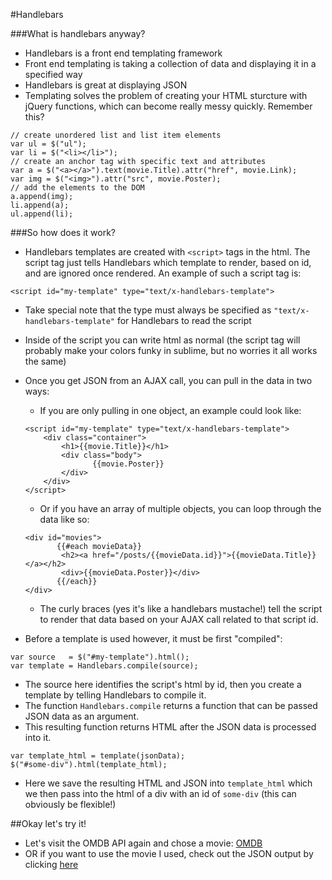 #Handlebars

###What is handlebars anyway?
* Handlebars is a front end templating framework
* Front end templating is taking a collection of data and displaying it in a specified way
* Handlebars is great at displaying JSON
* Templating solves the problem of creating your HTML sturcture with jQuery functions, which can become really messy quickly. Remember this?

```
// create unordered list and list item elements
var ul = $("ul");                                                                                                           
var li = $("<li></li>");                                                                                                    
// create an anchor tag with specific text and attributes 
var a = $("<a></a>").text(movie.Title).attr("href", movie.Link);                                                            
var img = $("<img>").attr("src", movie.Poster);                                                                             
// add the elements to the DOM
a.append(img);                                                                                                              
li.append(a);                                                                                                               
ul.append(li);
```

###So how does it work?
*	Handlebars templates are created with `<script>` tags in the html. The script tag just tells Handlebars which template to render, based on id, and are ignored once rendered. An example of such a script tag is:

```
<script id="my-template" type="text/x-handlebars-template">
```

* Take special note that the type must always be specified as `"text/x-handlebars-template"` for Handlebars to read the script
* Inside of the script you can write html as normal (the script tag will probably make your colors funky in sublime, but no worries it all works the same)
* Once you get JSON from an AJAX call, you can pull in the data in two ways:
	* If you are only pulling in one object, an example could look like:
	
	```
	<script id="my-template" type="text/x-handlebars-template">
    	<div class="container">
        	<h1>{{movie.Title}}</h1>
        	<div class="body">
            	   {{movie.Poster}}
        	</div>
    	</div>
	</script>
	```
	*	Or if you have an array of multiple objects, you can loop through the data like so:
	
	```
	<div id="movies">
    	   {{#each movieData}}
        	<h2><a href="/posts/{{movieData.id}}">{{movieData.Title}}</a></h2>
        	<div>{{movieData.Poster}}</div>
    	   {{/each}}
	</div>
	```
	*	The curly braces (yes it's like a handlebars mustache!) tell the script to render that data based on your AJAX call related to that script id. 
*	Before a template is used however, it must be first "compiled":

```
var source   = $("#my-template").html();
var template = Handlebars.compile(source);
```
*	The source here identifies the script's html by id, then you create a template by telling Handlebars to compile it.
* The function `Handlebars.compile` returns a function that can be passed JSON data as an argument.
* This resulting function returns HTML after the JSON data is processed into it.

```
var template_html = template(jsonData);
$("#some-div").html(template_html);
```
* Here we save the resulting HTML and JSON into `template_html` which we then pass into the html of a div with an id of `some-div` (this can obviously be flexible!)

##Okay let's try it!
* Let's visit the OMDB API again and chose a movie: [OMDB](http://www.omdbapi.com/)
* OR if you want to use the movie I used, check out the JSON output by clicking [here](http://www.omdbapi.com/?t=guardians+of+the+galaxy&y=2014&plot=full&r=json) 
	
